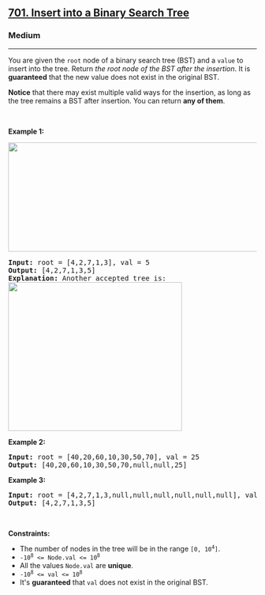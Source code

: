 <h2><a href="https://leetcode.com/problems/insert-into-a-binary-search-tree/">701. Insert into a Binary Search Tree</a></h2><h3>Medium</h3><hr><div data-read-aloud-multi-block="true"><p>You are given the <code>root</code> node of a binary search tree (BST) and a <code>value</code> to insert into the tree. Return <em>the root node of the BST after the insertion</em>. It is <strong>guaranteed</strong> that the new value does not exist in the original BST.</p>

<p><strong>Notice</strong>&nbsp;that there may exist&nbsp;multiple valid ways for the&nbsp;insertion, as long as the tree remains a BST after insertion. You can return <strong>any of them</strong>.</p>

<p>&nbsp;</p>
<p><strong>Example 1:</strong></p>
<img alt="" src="https://assets.leetcode.com/uploads/2020/10/05/insertbst.jpg" style="width: 752px; height: 221px;">
<pre><strong>Input:</strong> root = [4,2,7,1,3], val = 5
<strong>Output:</strong> [4,2,7,1,3,5]
<strong>Explanation:</strong> Another accepted tree is:
<img alt="" src="https://assets.leetcode.com/uploads/2020/10/05/bst.jpg" style="width: 352px; height: 301px;">
</pre>

<p><strong>Example 2:</strong></p>

<pre><strong>Input:</strong> root = [40,20,60,10,30,50,70], val = 25
<strong>Output:</strong> [40,20,60,10,30,50,70,null,null,25]
</pre>

<p><strong>Example 3:</strong></p>

<pre><strong>Input:</strong> root = [4,2,7,1,3,null,null,null,null,null,null], val = 5
<strong>Output:</strong> [4,2,7,1,3,5]
</pre>

<p>&nbsp;</p>
<p><strong>Constraints:</strong></p>

<ul>
	<li>The number of nodes in&nbsp;the tree will be in the range <code>[0,&nbsp;10<sup style="">4</sup>]</code>.</li>
	<li><code>-10<sup style="">8</sup> &lt;= Node.val &lt;= 10<sup style="">8</sup></code></li>
	<li>All the values <code>Node.val</code> are <strong>unique</strong>.</li>
	<li><code>-10<sup style="">8</sup> &lt;= val &lt;= 10<sup style="">8</sup></code></li>
	<li>It's <strong>guaranteed</strong> that <code>val</code> does not exist in the original BST.</li>
</ul>
</div>